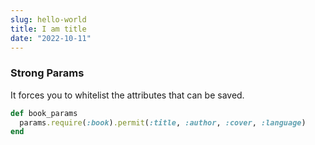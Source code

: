 ```yaml
---
slug: hello-world
title: I am title
date: "2022-10-11"
---
```

### Strong Params
It forces you to whitelist the attributes that can be saved.
```ruby
def book_params
  params.require(:book).permit(:title, :author, :cover, :language)
end
``` 